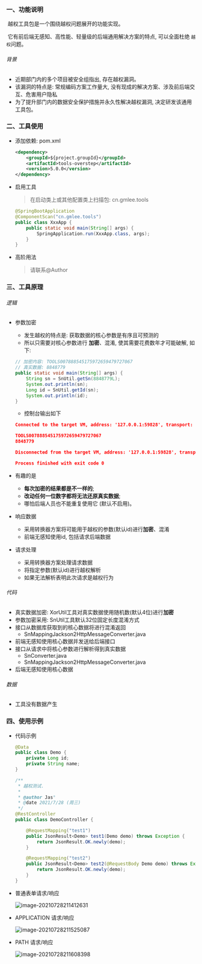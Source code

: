 ### 一、功能说明

​		越权工具包是一个围绕越权问题展开的功能实现。

​		它有前后端无感知、高性能、轻量级的后端通用解决方案的特点, 可以全面杜绝 `越权`问题。

###### 背景

- 近期部门内的多个项目被安全组指出, 存在越权漏洞。
- 该漏洞的特点是: 常规编码方案工作量大, 没有现成的解决方案、涉及前后端交互、危害用户隐私
- 为了提升部门内的数据安全保护措施并永久性解决越权漏洞, 决定研发该通用工具包。



### 二、工具使用

- 添加依赖: pom.xml

  ```xml
  <dependency>
      <groupId>${project.groupId}</groupId>
      <artifactId>tools-overstep</artifactId>
      <version>5.0.0</version>
  </dependency>
  ```

- 启用工具

  > 在启动类上或其他配置类上扫描包: cn.gmlee.tools

  ```java
  @SpringBootApplication
  @ComponentScan("cn.gmlee.tools")
  public class XxxApp {
      public static void main(String[] args) {
          SpringApplication.run(XxxApp.class, args);
      }
  }
  ```
  
- 高阶用法

  > 请联系@Author



### 三、工具原理

###### 逻辑

- 参数加密

  - 发生越权的特点是: 获取数据的核心参数是有序且可预测的
  - 所以只需要对核心参数进行 **加密**、混淆, 使其需要花费数年才可能破解, 如下: 

  ```java
  // 加密内容: TOOLS007888545175972659479727067
  // 真实数据: 8848779
  public static void main(String[] args) {
      String sn = SnUtil.getSn(8848779L);
      System.out.println(sn);
      Long id = SnUtil.getId(sn);
      System.out.println(id);
  }
  ```

  - 控制台输出如下

  ```json
  Connected to the target VM, address: '127.0.0.1:59828', transport: 'socket'
  
  TOOLS007888545175972659479727067
  8848779
  
  Disconnected from the target VM, address: '127.0.0.1:59828', transport: 'socket'
  
  Process finished with exit code 0
  ```

  

- 有趣的是

  - **每次加密的结果都是不一样的**; 
  - **改动任何一位数字都将无法还原真实数据**; 
  - 哪怕后端人员也不能重复使用它 (默认不启用)。



- 响应数据

  - 采用转换器方案将可能用于越权的参数(默认id)进行**加密**、混淆
  - 前端无感知使用id, 包括请求后端数据



- 请求处理

  - 采用转换器方案处理请求数据
  - 将指定参数(默认id)进行越权解析
  - 如果无法解析表明此次请求是越权行为



###### 代码

- 真实数据加密: XorUtil工具对真实数据使用随机数(默认4位)进行**加密**
- 参数加密采用: SnUtil工具默认32位固定长度混淆方式
- 接口从数据库获取到的核心数据将进行混淆返回
  - SnMappingJackson2HttpMessageConverter.java
- 前端无感知使用核心数据并发送给后端接口
- 接口从请求中将核心参数进行解析得到真实数据
  - SnConverter.java
  - SnMappingJackson2HttpMessageConverter.java
- 后端无感知使用核心数据



###### 数据

- 工具没有数据产生





### 四、使用示例

- 代码示例

  ```java
  @Data
  public class Demo {
      private Long id;
      private String name;
  }
  ```

  ```java
  /**
   * 越权测试.
   *
   * @author Jas°
   * @date 2021/7/28 (周三)
   */
  @RestController
  public class DemoController {
  
      @RequestMapping("test1")
      public JsonResult<Demo> test1(Demo demo) throws Exception {
          return JsonResult.OK.newly(demo);
      }
  
      @RequestMapping("test2")
      public JsonResult<Demo> test2(@RequestBody Demo demo) throws Exception {
          return JsonResult.OK.newly(demo);
      }
  }
  ```

- 普通表单请求/响应

  ![image-20210728211412631](E:\PRO\gm\TOOLS\doc\数据越权通用解决方案集成简要说明.assets\image-20210728211412631.png) 
  
- APPLICATION 请求/响应

  ![image-20210728211525087](E:\PRO\gm\TOOLS\doc\数据越权通用解决方案集成简要说明.assets\image-20210728211525087.png) 
  
- PATH 请求/响应

  ![image-20210728211608398](E:\PRO\gm\TOOLS\doc\数据越权通用解决方案集成简要说明.assets\image-20210728211608398.png) 
  
  
